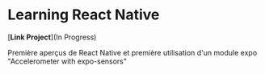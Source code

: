 # Learning React Native 

[**Link Project**](In Progress) 

Première aperçus de React Native et première utilisation d'un module expo "Accelerometer with expo-sensors"